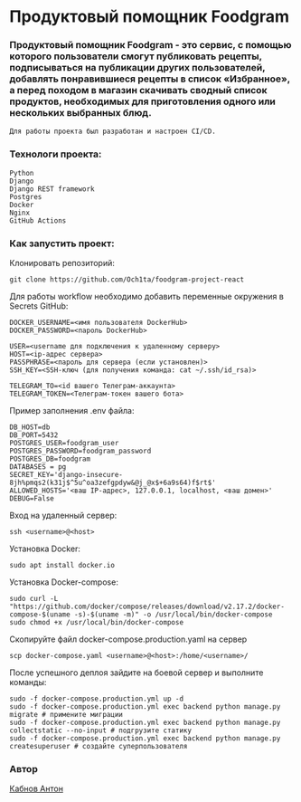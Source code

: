 # Продуктовый помощник Foodgram

### Продуктовый помощник Foodgram - это сервис, с помощью которого пользователи смогут публиковать рецепты, подписываться на публикации других пользователей, добавлять понравившиеся рецепты в список «Избранное», а перед походом в магазин скачивать сводный список продуктов, необходимых для приготовления одного или нескольких выбранных блюд. 
```
Для работы проекта был разработан и настроен CI/CD.
```

### Технологи проекта:
```
Python
Django
Django REST framework
Postgres
Docker
Nginx
GitHub Actions
```

### Как запустить проект:
Клонировать репозиторий:
```
git clone https://github.com/Och1ta/foodgram-project-react
```

Для работы workflow необходимо добавить переменные окружения в Secrets GitHub:
```
DOCKER_USERNAME=<имя пользователя DockerHub>
DOCKER_PASSWORD=<пароль DockerHub>

USER=<username для подключения к удаленному серверу>
HOST=<ip-адрес сервера>
PASSPHRASE=<пароль для сервера (если установлен)>
SSH_KEY=<SSH-ключ (для получения команда: cat ~/.ssh/id_rsa)>

TELEGRAM_TO=<id вашего Телеграм-аккаунта>
TELEGRAM_TOKEN=<Телеграм-токен вашего бота>
```
Пример заполнения .env файла:
```
DB_HOST=db
DB_PORT=5432
POSTGRES_USER=foodgram_user
POSTGRES_PASSWORD=foodgram_password
POSTGRES_DB=foodgram
DATABASES = pg
SECRET_KEY='django-insecure-8jh%pmqs2(k31j$^5u^oa3zefgpdyw&@j_@x$+6a9s64)f$rt$'
ALLOWED_HOSTS='<ваш IP-адрес>, 127.0.0.1, localhost, <ваш домен>'
DEBUG=False
```
Вход на удаленный сервер:
```
ssh <username>@<host>
```

Установка Docker:
```
sudo apt install docker.io
```

Установка Docker-compose:
```
sudo curl -L "https://github.com/docker/compose/releases/download/v2.17.2/docker-compose-$(uname -s)-$(uname -m)" -o /usr/local/bin/docker-compose
sudo chmod +x /usr/local/bin/docker-compose
```

Скопируйте файл docker-compose.production.yaml  на сервер

```
scp docker-compose.yaml <username>@<host>:/home/<username>/
```
После успешного деплоя зайдите на боевой сервер и выполните команды:
```
sudo -f docker-compose.production.yml up -d
sudo -f docker-compose.production.yml exec backend python manage.py migrate # примените миграции
sudo -f docker-compose.production.yml exec backend python manage.py collectstatic --no-input # подгрузите статику
sudo -f docker-compose.production.yml exec backend python manage.py createsuperuser # создайте суперпользователя

```
### Автор
[Кабнов Антон](https://github.com/Och1ta)
